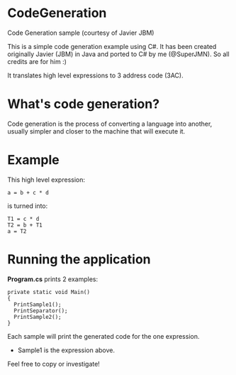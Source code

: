 # CodeGeneration

Code Generation sample (courtesy of Javier JBM)

This is a simple code generation example using C#. It has been created originally Javier (JBM) in Java and ported to C# by me (@SuperJMN). So all credits are for him :)

It translates high level expressions to 3 address code (3AC).

# What's code generation?

Code generation is the process of converting a language into another, usually simpler and closer to the machine that will execute it.

# Example

This high level expression:

`a = b + c * d`

is turned into:

```
T1 = c * d
T2 = b + T1
a = T2
```

# Running the application

**Program.cs** prints 2 examples:

```
private static void Main()
{
  PrintSample1();
  PrintSeparator();
  PrintSample2();
}
```

Each sample will print the generated code for the one expression. 

- Sample1 is the expression above. 

Feel free to copy or investigate! 

